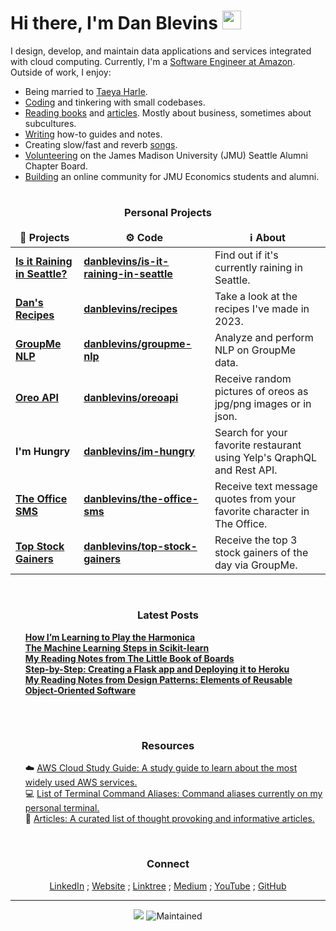 <h1>Hi there, I'm Dan Blevins <img src="https://media.giphy.com/media/hvRJCLFzcasrR4ia7z/giphy.gif" width="30"/></h1>

<p>I design, develop, and maintain data applications and services integrated with cloud computing. Currently, I'm a <a href="https://www.linkedin.com/in/dan-blevins/" target="_blank">Software Engineer at Amazon</a>. Outside of work, I enjoy:</p>
<ul>
    <li>Being married to <a href="https://taeyaharle.com/" target="_blank">Taeya Harle</a>.</li>
    <li><a href="https://github.com/danblevins/" target="_blank">Coding</a> and tinkering with small codebases.</li>
    <li><a href="https://www.goodreads.com/review/list/73231520-dan?ref=nav_mybooks&shelf=read&view=covers" target="_blank">Reading books</a> and <a href="https://github.com/danblevins/articles/blob/main/README.md" target="_blank">articles</a>. Mostly about business, sometimes about subcultures.</li>
    <li><a href="https://danblevins.medium.com/" target="_blank">Writing</a> how-to guides and notes.</li>
    <li>Creating slow/fast and reverb <a href="https://www.youtube.com/@danblevins" target="_blank">songs</a>.</li>
    <li><a href="https://www.linkedin.com/groups/14105124/" target="_blank">Volunteering</a> on the James Madison University (JMU) Seattle Alumni Chapter Board.</li>
    <li><a href="https://www.linkedin.com/groups/8402100/" target="_blank">Building</a> an online community for JMU Economics students and alumni.</li>
</ul>

<h1></h1>

<h3 align="center">Personal Projects</h3>
<table>
  <thead align="center">
    <tr border: none;>
      <td><b>🎁 Projects</b></td>
      <td><b>⚙️ Code</b></td>
      <td><b>ℹ️ About</b></td>
    </tr>
  </thead>
  <tbody>
    <tr>
      <td><a href="https://isitraininginseattle.surge.sh/"><b>Is it Raining in Seattle?</b></a></td>
      <td><a href="https://github.com/danblevins/is-it-raining-in-seattle"><b>danblevins/is-it-raining-in-seattle</b></a></td>
      <td>Find out if it's currently raining in Seattle.</td>
    </tr>
    <tr>
      <td><a href="https://dan-recipes.surge.sh/"><b>Dan's Recipes</b></a></td>
      <td><a href="https://github.com/danblevins/recipes"><b>danblevins/recipes</b></a></td>
      <td>Take a look at the recipes I've made in 2023.</td>
    </tr>
    <tr>
      <td><a href="https://groupme-nlp.surge.sh/"><b>GroupMe NLP</b></a></td>
      <td><a href="https://github.com/danblevins/groupme-nlp"><b>danblevins/groupme-nlp</b></a></td>
      <td>Analyze and perform NLP on GroupMe data.</td>
    </tr>
    <tr>
      <td><a href="https://oreo-api.surge.sh/"><b>Oreo API</b></td>
      <td><a href="https://github.com/danblevins/oreoapi"><b>danblevins/oreoapi</b></a></td>
      <td>Receive random pictures of oreos as jpg/png images or in json.</td>
    </tr>
    <tr>
      <td><b>I'm Hungry</b></td>
      <td><a href="https://github.com/danblevins/im-hungry"><b>danblevins/im-hungry</b></a></td>
      <td>Search for your favorite restaurant using Yelp's QraphQL and Rest API.</td>
    </tr>
    <tr>
      <td><a href="https://the-office-sms.surge.sh/"><b>The Office SMS</b></a></td>
      <td><a href="https://github.com/danblevins/the-office-sms"><b>danblevins/the-office-sms</b></a></td>
      <td>Receive text message quotes from your favorite character in The Office.</td>
    </tr>
    <tr>
      <td><a href="https://miro.medium.com/max/700/1*pH1QFCu0uOPIFWiooJDUCg.png"><b>Top Stock Gainers</b></a></td>
      <td><a href="https://github.com/danblevins/top-stock-gainers"><b>danblevins/top-stock-gainers</b></a></td>
      <td>Receive the top 3 stock gainers of the day via GroupMe.</td>
    </tr>
  </tbody>
</table>

<br>

<h3 align="center">Latest Posts</h3>
<ul>
        <a href="https://danblevins.medium.com/how-im-learning-to-play-the-harmonica-e30db3a2607e" target="_blank"><b>How I’m Learning to Play the Harmonica</b></a><br/>
        <a href="https://medium.com/@danblevins/the-machine-learning-pipeline-in-scikit-learn-2b2c18c94903" target="_blank"><b>The Machine Learning Steps in Scikit-learn</b></a><br/>
    <a href="https://danblevins.medium.com/my-reading-notes-from-the-little-book-of-boards-9303e5bf3b25" target="_blank"><b>My Reading Notes from The Little Book of Boards</b></a><br/>
    <a href="https://danblevins.medium.com/step-by-step-creating-a-flask-app-and-deploying-it-to-heroku-83350be5f8b" target="_blank"><b>Step-by-Step: Creating a Flask app and Deploying it to Heroku</b></a><br/>
    <a href="https://danblevins.medium.com/my-reading-notes-from-design-patterns-elements-of-reusable-object-oriented-software-fc813ae05802" target="_blank"><b>My Reading Notes from Design Patterns: Elements of Reusable Object-Oriented Software</b></a><br/>
</ul>

<br>
<h1></h1>

<h3 align="center">Resources</h3>
<ul>
  ☁️ <a href="https://github.com/danblevins/aws-cloud-study-guide/blob/main/README.md" target="_blank">AWS Cloud Study Guide: A study guide to learn about the most widely used AWS services.</b></a><br/>
  💻 <a href="https://github.com/danblevins/list-of-terminal-command-aliases/blob/main/README.md" target="_blank">List of Terminal Command Aliases: Command aliases currently on my personal terminal.</b></a><br/>
  📄 <a href="https://github.com/danblevins/articles/blob/main/README.md" target="_blank">Articles: A curated list of thought provoking and informative articles.</b></a><br/>
</ul>

<br>

<h3 align="center">Connect</h3>
<p align="center">
    <a href="https://www.linkedin.com/in/dan-blevins/" target="_blank">LinkedIn</a>
    ; <a href="https://meetdanblevins.web.app/" target="_blank">Website</a>
    ; <a href="https://linktr.ee/danblevins" target="_blank">Linktree</a>
    ; <a href="https://danblevins.medium.com/" target="_blank">Medium</a>
    ; <a href="https://www.youtube.com/@danblevins" target="_blank">YouTube</a>
    ; <a href="https://github.com/danblevins" target="_blank">GitHub</a>
</p>

------------
<p align="center">
    <img src="https://github.com/thmsgbrt/thmsgbrt/workflows/README%20build/badge.svg"/> 
    <img alt="Maintained" src="https://img.shields.io/badge/Maintained%3F-yes-green.svg"/>
</p> 
